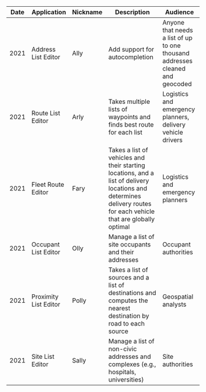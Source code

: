 |Date|Application|Nickname|Description|Audience|
|----|----|----|----|----|
|2021|Address List Editor|Ally|Add support for autocompletion|Anyone that needs a list of up to one thousand addresses cleaned and geocoded
|2021|Route List Editor|Arly|Takes multiple lists of waypoints and finds best route for each list|Logistics and emergency planners, delivery vehicle drivers
|2021|Fleet Route Editor|Fary|Takes a list of vehicles and their starting locations, and a list of delivery locations and determines delivery routes for each vehicle that are globally optimal|Logistics and emergency planners
|2021|Occupant List Editor|Olly|Manage a list of site occupants and their addresses|Occupant authorities
|2021|Proximity List Editor|Polly|Takes a list of sources and a list of destinations and computes the nearest destination by road to each source|Geospatial analysts
|2021|Site List Editor|Sally|Manage a list of non-civic addresses and complexes (e.g., hospitals, universities)|Site authorities
